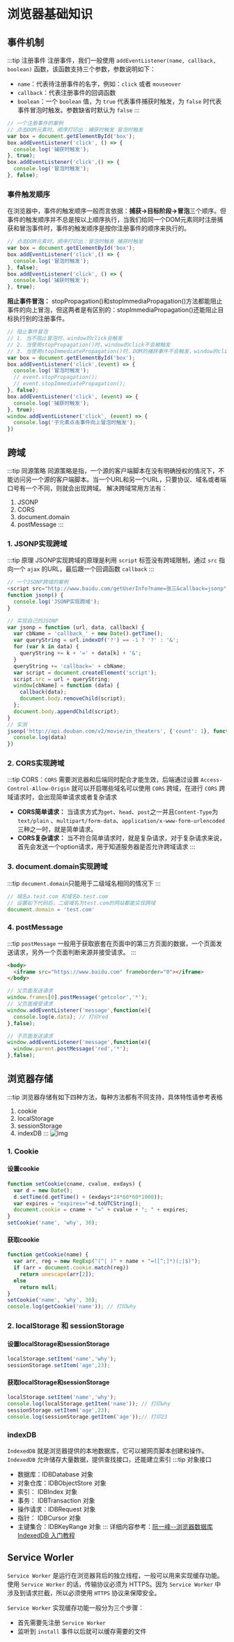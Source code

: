 # 浏览器基础知识
## 事件机制
:::tip 注册事件
注册事件，我们一般使用 `addEventListener(name, callback, boolean)` 函数，该函数支持三个参数，参数说明如下：
- `name`：代表待注册事件的名字，例如：`click` 或者 `mouseover`
- `callback`：代表注册事件的回调函数
- `boolean`：一个 `boolean` 值，为 `true` 代表事件捕获时触发，为 `false` 时代表事件冒泡时触发。参数缺省时默认为 `false`
:::
```js
// 一个注册事件的案例
// 点击DOM元素时。顺序打印出：捕获时触发 冒泡时触发
var box = document.getElementById('box');
box.addEventListener('click', () => {
  console.log('捕获时触发');
}, true);
box.addEventListener('click',() => {
  console.log('冒泡时触发');
}, false);
```

### 事件触发顺序
在浏览器中，事件的触发顺序一般而言依据：**捕获->目标阶段->冒泡**三个顺序。但事件的触发顺序并不总是按以上顺序执行，当我们给同一个DOM元素同时注册捕获和冒泡事件时，事件的触发顺序是按你注册事件的顺序来执行的。
```js
// 点击DOM元素时。顺序打印出：冒泡时触发 捕获时触发
var box = document.getElementById('box');
box.addEventListener('click',() => {
  console.log('冒泡时触发');
}, false);
box.addEventListener('click', () => {
  console.log('捕获时触发');
}, true);
```
**阻止事件冒泡：** stopPropagation()和stopImmediaPropagation()方法都能阻止事件的向上冒泡，但这两者是有区别的：stopImmediaPropagation()还能阻止目标执行别的注册事件。
```js
// 阻止事件冒泡
// 1. 当不阻止冒泡时，window的click会触发
// 2. 当使用stopPropagation()时，window的click不会被触发
// 3. 当使用stopImmediatePropagation()时，DOM的捕获事件不会触发，window的click不会触发
var box = document.getElementById('box');
box.addEventListener('click',(event) => {
  console.log('冒泡时触发');
  // event.stopPropagation();
  // event.stopImmediatePropagation();
}, false);
box.addEventListener('click', (event) => {
  console.log('捕获时触发');
}, true);
window.addEventListener('click', (event) => {
  console.log('子元素点击事件向上冒泡时触发');
})
```

## 跨域
:::tip 同源策略
同源策略是指，一个源的客户端脚本在没有明确授权的情况下，不能访问另一个源的客户端脚本。当一个URL和另一个URL，只要协议、域名或者端口号有一个不同，则就会出现跨域。 解决跨域常用方法有：
1. JSONP
2. CORS
3. document.domain
4. postMessage
:::

### 1. JSONP实现跨域

:::tip 原理
JSONP实现跨域的原理是利用 `script` 标签没有跨域限制，通过 `src` 指向一个 `ajax` 的URL，最后跟一个回调函数 `callback`
:::
```js
// 一个JSONP跨域的案例
<script src="http://www.baidu.com/getUserInfo?name=张三&callback=jsonp"></script>
function jsonp() {
  console.log('JSONP实现跨域');
}
```
```js
// 实现自己的JSONP
var jsonp = function (url, data, callback) {
  var cbName = 'callback_' + new Date().getTime();
  var queryString = url.indexOf('?') == -1 ? '?' : '&';
  for (var k in data) {
    queryString += k + '=' + data[k] + '&';
  }
  queryString += 'callback=' + cbName;
  var script = document.createElement('script');
  script.src = url + queryString;
  window[cbName] = function (data) {
    callback(data);
    document.body.removeChild(script);
  };
  document.body.appendChild(script);
}
// 实测
jsonp('http://api.douban.com/v2/movie/in_theaters', {'count': 1}, function (data) {
  console.log(data)
})
```

### 2. CORS实现跨域
:::tip
CORS：`CORS` 需要浏览器和后端同时配合才能生效，后端通过设置 `Access-Control-Allow-Origin` 就可以开启哪些域名可以使用 `CORS` 跨域，在进行 `CORS` 跨域请求时，会出现简单请求或者复杂请求
- **CORS简单请求：** 当请求方式为`get`、`head`、`post`之一并且`Content-Type`为 `text/plain` 、`multipart/form-data`、`application/x-www-form-urlencoded`三种之一时，就是简单请求。
- **CORS复杂请求：**  当不符合简单请求时，就是复杂请求，对于复杂请求来说，首先会发送一个option请求，用于知道服务器是否允许跨域请求
:::

### 3. document.domain实现跨域
:::tip 
`document.domain`只能用于二级域名相同的情况下
:::
```js
// 域名a.test.com 和域名b.test.com
// 设置如下代码后，二级域名为test.com的网站都能实现跨域
document.domain = 'test.com'
```

### 4. postMessage
:::tip 
`postMessage` 一般用于获取嵌套在页面中的第三方页面的数据，一个页面发送请求，另外一个页面判断来源并接受请求。
:::
```html
<body>
  <iframe src="https://www.baidu.com" frameborder="0"></iframe>
</body>
```

```js
// 父页面发送请求
window.frames[0].postMessage('getcolor','*');
// 父页面接受请求
window.addEventListener('message',function(e){
  console.log(e.data); // 打印red
},false);

// 子页面发送请求
window.addEventListener('message',function(e){
  window.parent.postMessage('red','*');
},false);
```

## 浏览器存储
:::tip 
浏览器存储有如下四种方法，每种方法都有不同支持，具体特性请参考表格
1. cookie
2. localStorage
3. sessionStorage
4. indexDB
:::
![img](../image/storage.png)

### 1. Cookie
#### 设置cookie
```js
function setCookie(cname, cvalue, exdays) {
  var d = new Date();
  d.setTime(d.getTime() + (exdays*24*60*60*1000));
  var expires = "expires="+d.toUTCString();
  document.cookie = cname + "=" + cvalue + "; " + expires;
}
setCookie('name', 'why', 30);
```

#### 获取cookie
```js
function getCookie(name) {
  var arr, reg = new RegExp("(^| )" + name + "=([^;]*)(;|$)");
  if (arr = document.cookie.match(reg))
    return unescape(arr[2]);
  else
    return null;
}
setCookie('name', 'why', 30);
console.log(getCookie('name')); // 打印why
```

### 2. localStorage 和 sessionStorage
#### 设置localStorage和sessionStorage
```js
localStorage.setItem('name','why');
sessionStorage.setItem('age',23);
```

#### 获取localStorage和sessionStorage
```js
localStorage.setItem('name','why');
console.log(localStorage.getItem('name')); // 打印why
sessionStorage.setItem('age',23);
console.log(sessionStorage.getItem('age'));// 打印23
```

### indexDB
`IndexedDB` 就是浏览器提供的本地数据库，它可以被网页脚本创建和操作。`IndexedDB` 允许储存大量数据，提供查找接口，还能建立索引
:::tip 对象接口
- 数据库：IDBDatabase 对象
- 对象仓库：IDBObjectStore 对象
- 索引： IDBIndex 对象
- 事务： IDBTransaction 对象
- 操作请求：IDBRequest 对象
- 指针： IDBCursor 对象
- 主键集合：IDBKeyRange 对象
:::
详细内容参考：[阮一峰--浏览器数据库 IndexedDB 入门教程](http://www.ruanyifeng.com/blog/2018/07/indexeddb.html)

## Service Worler
`Service Worker` 是运行在浏览器背后的独立线程，一般可以用来实现缓存功能。使用 `Service Worker` 的话，传输协议必须为 HTTPS。因为 `Service Worker` 中涉及到请求拦截，所以必须使用 `HTTPS` 协议来保障安全。

`Service Worker` 实现缓存功能一般分为三个步骤：
- 首先需要先注册 `Service Worker`
- 监听到 `install` 事件以后就可以缓存需要的文件
